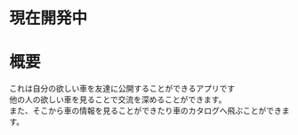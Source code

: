 # 現在開発中

# 概要
これは自分の欲しい車を友達に公開することができるアプリです \
他の人の欲しい車を見ることで交流を深めることができます。 \
また、そこから車の情報を見ることができたり車のカタログへ飛ぶことができます。